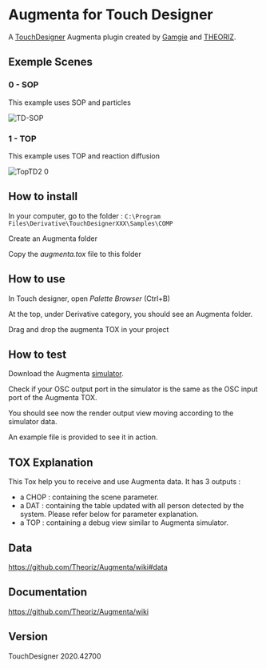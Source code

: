 ﻿Augmenta for Touch Designer
============================

A [TouchDesigner](https://derivative.ca/) Augmenta plugin created by [Gamgie](http://www.gamgie.com) and [THEORIZ](http://www.theoriz.com/en/).


Exemple Scenes
-------------------------------------
### 0 - SOP
This example uses SOP and particles

![TD-SOP](https://user-images.githubusercontent.com/64955193/135990922-5dede4f0-ff97-479e-921b-e6aef9efb53b.gif)


### 1 - TOP
This example uses TOP and reaction diffusion

![TopTD2 0](https://user-images.githubusercontent.com/64955193/136021020-8ad71680-81fa-4254-876b-115b768685d5.gif)


How to install
-------------------------------------

In your computer, go to the folder : `C:\Program Files\Derivative\TouchDesignerXXX\Samples\COMP`

Create an Augmenta folder

Copy the *augmenta.tox* file to this folder

How to use
-------------------------------------
In Touch designer, open *Palette Browser* (Ctrl+B)

At the top, under Derivative category, you should see an Augmenta folder.

Drag and drop the augmenta TOX in your project

How to test
------------------------------------
Download the Augmenta [simulator](https://github.com/Theoriz/Augmenta-Simulator/releases).

Check if your OSC output port in the simulator is the same as the OSC input port of the Augmenta TOX.

You should see now the render output view moving according to the simulator data.

An example file is provided to see it in action. 

TOX Explanation
-------------------------------------
This Tox help you to receive and use Augmenta data.
It has 3 outputs : 
- a CHOP : containing the scene parameter.
- a DAT : containing the table updated with all person detected by the system. Please refer below for parameter explanation.
- a TOP : containing a debug view similar to Augmenta simulator.

Data
-------------------------------------
https://github.com/Theoriz/Augmenta/wiki#data

Documentation
-------------
https://github.com/Theoriz/Augmenta/wiki

Version
-------------
TouchDesigner 2020.42700
